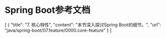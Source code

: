 <h1 class="no-toc full-width center">Spring Boot参考文档</h1>

<univ-topic-pane>
[
    {
        "title": "7. 核心特性",
        "content": "本节深入探讨Spring Boot的细节。",
        "url": "java/spring-boot/07.feature/0000.core-feature"
    }
]
</univ-topic-pane>
